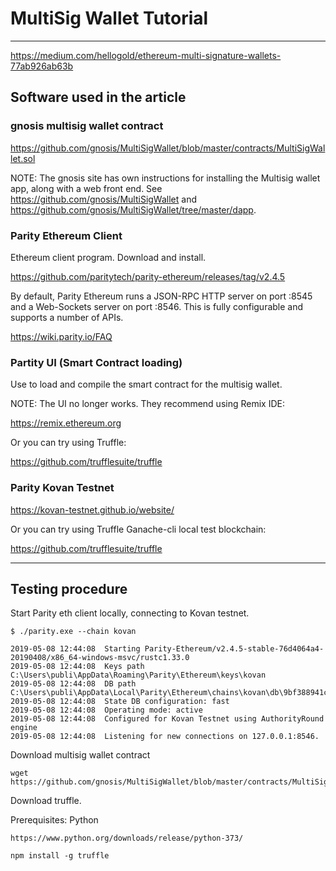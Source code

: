 # MultiSig Wallet Tutorial

--------------------------------------------------------------------

<https://medium.com/hellogold/ethereum-multi-signature-wallets-77ab926ab63b>

## Software used in the article

### gnosis multisig wallet contract

<https://github.com/gnosis/MultiSigWallet/blob/master/contracts/MultiSigWallet.sol>

NOTE: The gnosis site has own instructions for installing the Multisig wallet app, along with a web front end.  See <https://github.com/gnosis/MultiSigWallet> and <https://github.com/gnosis/MultiSigWallet/tree/master/dapp>.

### Parity Ethereum Client

Ethereum client program.  Download and install.

<https://github.com/paritytech/parity-ethereum/releases/tag/v2.4.5>

By default, Parity Ethereum runs a JSON-RPC HTTP server on port :8545 and a Web-Sockets server on port :8546. This is fully configurable and supports a number of APIs.

<https://wiki.parity.io/FAQ>

### Partity UI (Smart Contract loading)

Use to load and compile the smart contract for the multisig wallet.

NOTE: The UI no longer works.  They recommend using Remix IDE:

<https://remix.ethereum.org>

Or you can try using Truffle:

<https://github.com/trufflesuite/truffle>

### Parity Kovan Testnet

<https://kovan-testnet.github.io/website/>

Or you can try using Truffle Ganache-cli local test blockchain:

<https://github.com/trufflesuite/truffle>

---------------------------------------------------------------------------

## Testing procedure

Start Parity eth client locally, connecting to Kovan testnet.

    $ ./parity.exe --chain kovan

    2019-05-08 12:44:08  Starting Parity-Ethereum/v2.4.5-stable-76d4064a4-20190408/x86_64-windows-msvc/rustc1.33.0
    2019-05-08 12:44:08  Keys path C:\Users\publi\AppData\Roaming\Parity\Ethereum\keys\kovan
    2019-05-08 12:44:08  DB path C:\Users\publi\AppData\Local\Parity\Ethereum\chains\kovan\db\9bf388941c25ea98
    2019-05-08 12:44:08  State DB configuration: fast
    2019-05-08 12:44:08  Operating mode: active
    2019-05-08 12:44:08  Configured for Kovan Testnet using AuthorityRound engine
    2019-05-08 12:44:08  Listening for new connections on 127.0.0.1:8546.

Download multisig wallet contract

    wget https://github.com/gnosis/MultiSigWallet/blob/master/contracts/MultiSigWallet.sol

Download truffle.  

Prerequisites: Python

    https://www.python.org/downloads/release/python-373/

    npm install -g truffle